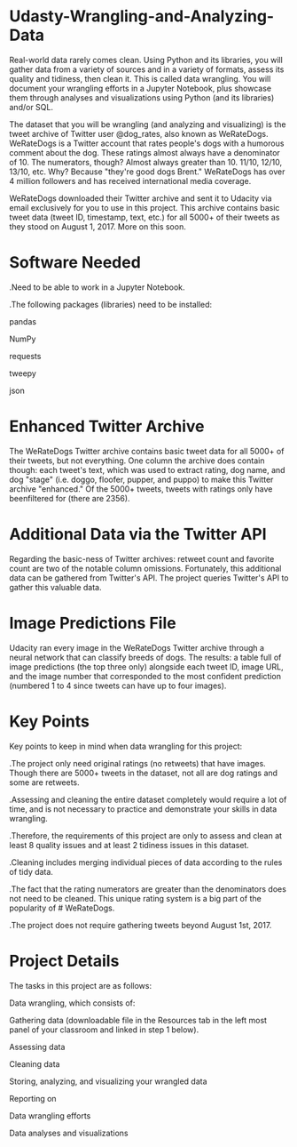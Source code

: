# Udasty-Wrangling-and-Analyzing-Data
Real-world data rarely comes clean. Using Python and its libraries, you will gather data from a variety of sources and in a variety of formats, assess its quality and tidiness, then clean it. This is called data wrangling. You will document your wrangling efforts in a Jupyter Notebook, plus showcase them through analyses and visualizations using Python (and its libraries) and/or SQL.

The dataset that you will be wrangling (and analyzing and visualizing) is the tweet archive of Twitter user @dog_rates, also known as WeRateDogs. WeRateDogs is a Twitter account that rates people's dogs with a humorous comment about the dog. These ratings almost always have a denominator of 10. The numerators, though? Almost always greater than 10. 11/10, 12/10, 13/10, etc. Why? Because "they're good dogs Brent." WeRateDogs has over 4 million followers and has received international media coverage.

WeRateDogs downloaded their Twitter archive and sent it to Udacity via email exclusively for you to use in this project. This archive contains basic tweet data (tweet ID, timestamp, text, etc.) for all 5000+ of their tweets as they stood on August 1, 2017. More on this soon.
# Software Needed
.Need to be able to work in a Jupyter Notebook.

.The following packages (libraries) need to be installed:

pandas

NumPy

requests

tweepy

json

# Enhanced Twitter Archive
The WeRateDogs Twitter archive contains basic tweet data for all 5000+ of their tweets, but not everything. One column the archive does contain though: each tweet's text, which was used to extract rating, dog name, and dog "stage" (i.e. doggo, floofer, pupper, and puppo) to make this Twitter archive "enhanced." Of the 5000+ tweets, tweets with ratings only have beenfiltered for (there are 2356).

# Additional Data via the Twitter API
Regarding the basic-ness of Twitter archives: retweet count and favorite count are two of the notable column omissions. Fortunately, this additional data can be gathered from Twitter's API. The project queries Twitter's API to gather this valuable data.

# Image Predictions File

Udacity ran every image in the WeRateDogs Twitter archive through a neural network that can classify breeds of dogs. The results: a table full of image predictions (the top three only) alongside each tweet ID, image URL, and the image number that corresponded to the most confident prediction (numbered 1 to 4 since tweets can have up to four images).

# Key Points

Key points to keep in mind when data wrangling for this project:

.The project only need original ratings (no retweets) that have images. Though there are 5000+ tweets in the dataset, not all are dog ratings and some are retweets.

.Assessing and cleaning the entire dataset completely would require a lot of time, and is not necessary to practice and demonstrate your skills in data wrangling. 

.Therefore, the requirements of this project are only to assess and clean at least 8 quality issues and at least 2 tidiness issues in this dataset.

.Cleaning includes merging individual pieces of data according to the rules of tidy data.

.The fact that the rating numerators are greater than the denominators does not need to be cleaned. This unique rating system is a big part of the popularity of # WeRateDogs.

.The project does not require gathering tweets beyond August 1st, 2017.

# Project Details

The tasks in this project are as follows:

Data wrangling, which consists of:

Gathering data (downloadable file in the Resources tab in the left most panel of your classroom and linked in step 1 below).

Assessing data

Cleaning data

Storing, analyzing, and visualizing your wrangled data

Reporting on

Data wrangling efforts

Data analyses and visualizations


